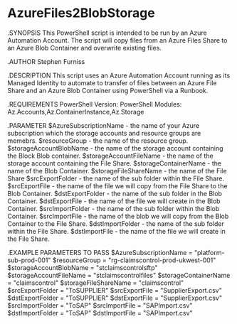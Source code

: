 # AzureFiles2BlobStorage

.SYNOPSIS
   This PowerShell script is intended to be run by an Azure Automation Account. The script
   will copy files from an Azure Files Share to an Azure Blob Container and overwrite existing files.

.AUTHOR
	Stephen Furniss

.DESCRIPTION
 	This script uses an Azure Automation Account running as its Managed Identity to automate to transfer of
	files between an Azure File Share and an Azure Blob Container using PowerShell via a Runbook.

.REQUIREMENTS
	PowerShell Version:
	PowerShell Modules: Az.Accounts,Az.ContainerInstance,Az.Storage

.PARAMETER <paramName>
   $AzureSubscriptionName - the name of your Azure subscription which the storage accounts and 
   resource groups are memebrs.
   $resourceGroup - the name of the resource group.
   $storageAccountBlobName - the name of the storage account containing the Block Blob container.
   $storageAccountFileName - the name of the storage account containing the File Share.
   $storageContainerName - the name of the Blob Container.
   $storageFileShareName - the name of the File Share
   $srcExportFolder - the name of the sub folder within the File Share.
   $srcExportFile - the name of the file we will copy from the File Share to the Blob Container.
   $dstExportFolder - the name of the sub folder in the Blob Container.
   $dstExportFile - the name of the file we will create in the Blob Container.
   $srcImportFolder - the name of the sub folder within the Blob Container.
   $srcImportFile - the name of the blob we will copy from the Blob Container to the File Share.
   $dstImportFolder - the name of the sub folder within the File Share.
   $dstImportFile - the name of the file we will create in the File Share.

.EXAMPLE PARAMETERS TO PASS
  $AzureSubscriptionName = "platform-sub-prod-001"
  $resourceGroup = "rg-claimscontrol-prod-ukwest-001"
  $storageAccountBlobName = "stclaimscontrolsftp"
  $storageAccountFileName = "stclaimscontrolfiles"
  $storageContainerName = "claimscontrol"
  $storageFileShareName = "claimscontrol"
  $srcExportFolder = "ToSUPPLIER"
  $srcExportFile = "SupplierExport.csv"
  $dstExportFolder = "ToSUPPLIER"
  $dstExportFile = "SupplierExport.csv"
  $srcImportFolder = "ToSAP"
  $srcImportFile = "SAPImport.csv"
  $dstImportFolder = "ToSAP"
  $dstImportFile = "SAPImport.csv"
